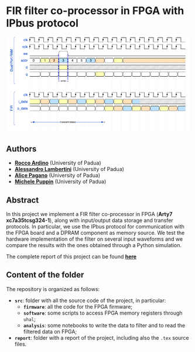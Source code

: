 # FIR filter co-processor in FPGA with IPbus protocol

<center>
    <img src="./wavedrom.png" alt="Drawing" style="width: 500px"/>
</center>


## Authors

* [**Rocco Ardino**](https://github.com/RoccoA97) (University of Padua)
* [**Alessandro Lambertini**](https://github.com/Lambe96) (University of Padua)
* [**Alice Pagano**](https://github.com/AlicePagano?tab=repositories) (University of Padua)
* [**Michele Puppin**](https://github.com/michelepuppin) (University of Padua)





## Abstract
In this project we implement a FIR filter co-processor in FPGA (**Arty7 xc7a35tcsg324-1**), along with input/output data storage and transfer protocols. In particular, we use the IPbus protocol for communication with the FPGA board and a DPRAM component as memory source. We test the hardware implementation of the filter on several input waveforms and we compare the results with the ones obtained through a Python simulation.

The complete report of this project can be found [**here**](https://github.com/RoccoA97/VHDL_IPBUS_filter/blob/master/report/main/main.pdf)





## Content of the folder
The repository is organized as follows:
* **`src`**: folder with all the source code of the project, in particular:
    * **`firmware`**: all the code for the FPGA firmware;
    * **`software`**: some scripts to access FPGA memory registers through `uhal`;
    * **`analysis`**: some notebooks to write the data to filter and to read the filtered data on FPGA;
* **`report`**: folder with a report of the project, including also the `.tex` source files.
